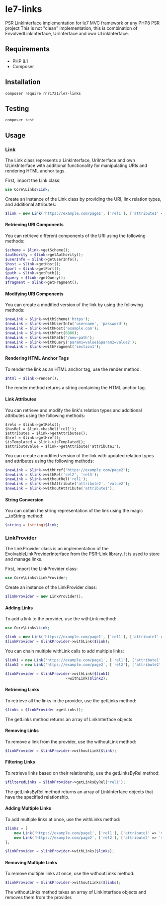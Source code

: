# le7-links
PSR LinkInterface implementation for le7 MVC framework or any PHP8 PSR project
This is not "clean" implementation, this is combination of
EnvolvedLinkInterface, UriInterface and own ULinkInterface.

## Requirements

- PHP 8.1
- Composer

## Installation

```shell
composer require rnr1721/le7-links
```

## Testing

```shell
composer test
```

## Usage

### Link

The Link class represents a LinkInterface, UriInterface and own ULinkInterface
with additional functionality for manipulating URIs and rendering HTML anchor
tags.

First, import the Link class:

```php
use Core\Links\Link;
```

Create an instance of the Link class by providing the URI, link relation
types, and additional attributes:

```php
$link = new Link('https://example.com/page1', ['rel1'], ['attribute1' => 'value1']);
```

#### Retrieving URI Components

You can retrieve different components of the URI using the following methods:

```php
$scheme = $link->getScheme();
$authority = $link->getAuthority();
$userInfo = $link->getUserInfo();
$host = $link->getHost();
$port = $link->getPort();
$path = $link->getPath();
$query = $link->getQuery();
$fragment = $link->getFragment();
```

#### Modifying URI Components

You can create a modified version of the link by using the following methods:

```php
$newLink = $link->withScheme('https');
$newLink = $link->withUserInfo('username', 'password');
$newLink = $link->withHost('example.com');
$newLink = $link->withPort(8080);
$newLink = $link->withPath('/new-path');
$newLink = $link->withQuery('param1=value1&param2=value2');
$newLink = $link->withFragment('section1');
```

#### Rendering HTML Anchor Tags

To render the link as an HTML anchor tag, use the render method:

```php
$html = $link->render();
```

The render method returns a string containing the HTML anchor tag.

#### Link Attributes

You can retrieve and modify the link's relation types and additional
attributes using the following methods:

```
$rels = $link->getRels();
$hasRel = $link->hasRel('rel1');
$attributes = $link->getAttributes();
$href = $link->getHref();
$isTemplated = $link->isTemplated();
$attributeValue = $link->getAttribute('attribute1');
```

You can create a modified version of the link with updated relation types and
attributes using the following methods:

```php
$newLink = $link->withHref('https://example.com/page2');
$newLink = $link->withRel('rel2', 'rel3');
$newLink = $link->withoutRel('rel1');
$newLink = $link->withAttribute('attribute2', 'value2');
$newLink = $link->withoutAttribute('attribute1');
```

#### String Conversion

You can obtain the string representation of the link using the magic
__toString method:

```php
$string = (string)$link;
```

### LinkProvider

The LinkProvider class is an implementation of the
EvolvableLinkProviderInterface from the PSR-Link library. It is used to store
and manage links.

First, import the LinkProvider class:

```php
use Core\Links\LinkProvider;
```

Create an instance of the LinkProvider class:

```php
$linkProvider = new LinkProvider();
```

#### Adding Links

To add a link to the provider, use the withLink method:

```php
use Core\Links\Link;

$link = new Link('https://example.com/page1', ['rel1'], ['attribute1' => 'value1']);
$linkProvider = $linkProvider->withLink($link);
```

You can chain multiple withLink calls to add multiple links:

```php
$link1 = new Link('https://example.com/page1', ['rel1'], ['attribute1' => 'value1']);
$link2 = new Link('https://example.com/page2', ['rel2'], ['attribute2' => 'value2']);

$linkProvider = $linkProvider->withLink($link1)
                           ->withLink($link2);
```

#### Retrieving Links

To retrieve all the links in the provider, use the getLinks method:

```php
$links = $linkProvider->getLinks();
```

The getLinks method returns an array of LinkInterface objects.

#### Removing Links

To remove a link from the provider, use the withoutLink method:

```php
$linkProvider = $linkProvider->withoutLink($link);
```

#### Filtering Links

To retrieve links based on their relationship, use the getLinksByRel method:

```php
$filteredLinks = $linkProvider->getLinksByRel('rel1');
```

The getLinksByRel method returns an array of LinkInterface objects that have
the specified relationship.

#### Adding Multiple Links

To add multiple links at once, use the withLinks method:

```php
$links = [
    new Link('https://example.com/page1', ['rel1'], ['attribute1' => 'value1']),
    new Link('https://example.com/page2', ['rel2'], ['attribute2' => 'value2']),
];

$linkProvider = $linkProvider->withLinks($links);
```

#### Removing Multiple Links

To remove multiple links at once, use the withoutLinks method:

```php
$linkProvider = $linkProvider->withoutLinks($links);
```

The withoutLinks method takes an array of LinkInterface objects and removes
them from the provider.

